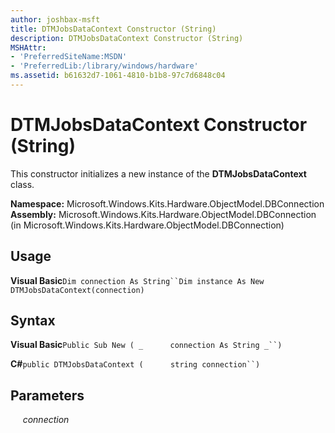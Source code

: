 ```yaml
---
author: joshbax-msft
title: DTMJobsDataContext Constructor (String)
description: DTMJobsDataContext Constructor (String)
MSHAttr:
- 'PreferredSiteName:MSDN'
- 'PreferredLib:/library/windows/hardware'
ms.assetid: b61632d7-1061-4810-b1b8-97c7d6848c04
---
```


# DTMJobsDataContext Constructor (String)


This constructor initializes a new instance of the **DTMJobsDataContext** class.

**Namespace:** Microsoft.Windows.Kits.Hardware.ObjectModel.DBConnection **Assembly:** Microsoft.Windows.Kits.Hardware.ObjectModel.DBConnection (in Microsoft.Windows.Kits.Hardware.ObjectModel.DBConnection)

## Usage


**Visual Basic**`Dim connection As String``Dim instance As New DTMJobsDataContext(connection)`

## Syntax


**Visual Basic**`Public Sub New ( _`           `connection As String _``)`

**C#**`public DTMJobsDataContext (`           `string connection``)`

## Parameters


     *connection*

 

 






